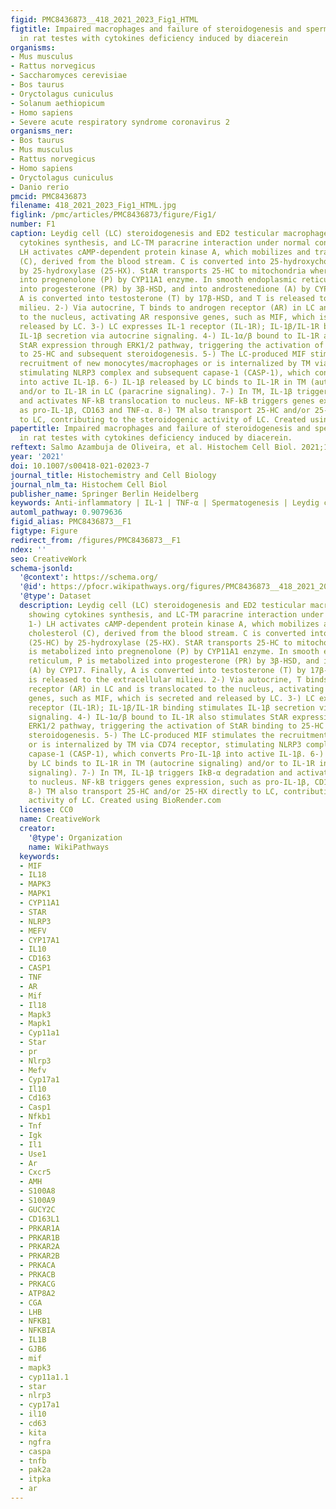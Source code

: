 ```yaml
---
figid: PMC8436873__418_2021_2023_Fig1_HTML
figtitle: Impaired macrophages and failure of steroidogenesis and spermatogenesis
  in rat testes with cytokines deficiency induced by diacerein
organisms:
- Mus musculus
- Rattus norvegicus
- Saccharomyces cerevisiae
- Bos taurus
- Oryctolagus cuniculus
- Solanum aethiopicum
- Homo sapiens
- Severe acute respiratory syndrome coronavirus 2
organisms_ner:
- Bos taurus
- Mus musculus
- Rattus norvegicus
- Homo sapiens
- Oryctolagus cuniculus
- Danio rerio
pmcid: PMC8436873
filename: 418_2021_2023_Fig1_HTML.jpg
figlink: /pmc/articles/PMC8436873/figure/Fig1/
number: F1
caption: Leydig cell (LC) steroidogenesis and ED2 testicular macrophage (TM) showing
  cytokines synthesis, and LC-TM paracrine interaction under normal condition. 1-)
  LH activates cAMP‐dependent protein kinase A, which mobilizes and transports cholesterol
  (C), derived from the blood stream. C is converted into 25-hydroxycholesterol (25-HC)
  by 25-hydroxylase (25-HX). StAR transports 25-HC to mitochondria where is metabolized
  into pregnenolone (P) by CYP11A1 enzyme. In smooth endoplasmic reticulum, P is metabolized
  into progesterone (PR) by 3β-HSD, and into androstenedione (A) by CYP17. Finally,
  A is converted into testosterone (T) by 17β-HSD, and T is released to the extracellular
  milieu. 2-) Via autocrine, T binds to androgen receptor (AR) in LC and is translocated
  to the nucleus, activating AR responsive genes, such as MIF, which is secreted and
  released by LC. 3-) LC expresses IL-1 receptor (IL-1R); IL-1β/IL-1R binding stimulates
  IL-1β secretion via autocrine signaling. 4-) IL-1α/β bound to IL-1R also stimulates
  StAR expression through ERK1/2 pathway, triggering the activation of StAR binding
  to 25-HC and subsequent steroidogenesis. 5-) The LC-produced MIF stimulates the
  recruitment of new monocytes/macrophages or is internalized by TM via CD74 receptor,
  stimulating NLRP3 complex and subsequent capase-1 (CASP-1), which converts Pro-IL-1β
  into active IL-1β. 6-) IL-1β released by LC binds to IL-1R in TM (autocrine signaling)
  and/or to IL-1R in LC (paracrine signaling). 7-) In TM, IL-1β triggers IkB-α degradation
  and activates NF-kB translocation to nucleus. NF-kB triggers genes expression, such
  as pro-IL-1β, CD163 and TNF-α. 8-) TM also transport 25-HC and/or 25-HX directly
  to LC, contributing to the steroidogenic activity of LC. Created using BioRender.com
papertitle: Impaired macrophages and failure of steroidogenesis and spermatogenesis
  in rat testes with cytokines deficiency induced by diacerein.
reftext: Salmo Azambuja de Oliveira, et al. Histochem Cell Biol. 2021;156(6):561-581.
year: '2021'
doi: 10.1007/s00418-021-02023-7
journal_title: Histochemistry and Cell Biology
journal_nlm_ta: Histochem Cell Biol
publisher_name: Springer Berlin Heidelberg
keywords: Anti-inflammatory | IL-1 | TNF-α | Spermatogenesis | Leydig cell | Macrophage
automl_pathway: 0.9079636
figid_alias: PMC8436873__F1
figtype: Figure
redirect_from: /figures/PMC8436873__F1
ndex: ''
seo: CreativeWork
schema-jsonld:
  '@context': https://schema.org/
  '@id': https://pfocr.wikipathways.org/figures/PMC8436873__418_2021_2023_Fig1_HTML.html
  '@type': Dataset
  description: Leydig cell (LC) steroidogenesis and ED2 testicular macrophage (TM)
    showing cytokines synthesis, and LC-TM paracrine interaction under normal condition.
    1-) LH activates cAMP‐dependent protein kinase A, which mobilizes and transports
    cholesterol (C), derived from the blood stream. C is converted into 25-hydroxycholesterol
    (25-HC) by 25-hydroxylase (25-HX). StAR transports 25-HC to mitochondria where
    is metabolized into pregnenolone (P) by CYP11A1 enzyme. In smooth endoplasmic
    reticulum, P is metabolized into progesterone (PR) by 3β-HSD, and into androstenedione
    (A) by CYP17. Finally, A is converted into testosterone (T) by 17β-HSD, and T
    is released to the extracellular milieu. 2-) Via autocrine, T binds to androgen
    receptor (AR) in LC and is translocated to the nucleus, activating AR responsive
    genes, such as MIF, which is secreted and released by LC. 3-) LC expresses IL-1
    receptor (IL-1R); IL-1β/IL-1R binding stimulates IL-1β secretion via autocrine
    signaling. 4-) IL-1α/β bound to IL-1R also stimulates StAR expression through
    ERK1/2 pathway, triggering the activation of StAR binding to 25-HC and subsequent
    steroidogenesis. 5-) The LC-produced MIF stimulates the recruitment of new monocytes/macrophages
    or is internalized by TM via CD74 receptor, stimulating NLRP3 complex and subsequent
    capase-1 (CASP-1), which converts Pro-IL-1β into active IL-1β. 6-) IL-1β released
    by LC binds to IL-1R in TM (autocrine signaling) and/or to IL-1R in LC (paracrine
    signaling). 7-) In TM, IL-1β triggers IkB-α degradation and activates NF-kB translocation
    to nucleus. NF-kB triggers genes expression, such as pro-IL-1β, CD163 and TNF-α.
    8-) TM also transport 25-HC and/or 25-HX directly to LC, contributing to the steroidogenic
    activity of LC. Created using BioRender.com
  license: CC0
  name: CreativeWork
  creator:
    '@type': Organization
    name: WikiPathways
  keywords:
  - MIF
  - IL18
  - MAPK3
  - MAPK1
  - CYP11A1
  - STAR
  - NLRP3
  - MEFV
  - CYP17A1
  - IL10
  - CD163
  - CASP1
  - TNF
  - AR
  - Mif
  - Il18
  - Mapk3
  - Mapk1
  - Cyp11a1
  - Star
  - pr
  - Nlrp3
  - Mefv
  - Cyp17a1
  - Il10
  - Cd163
  - Casp1
  - Nfkb1
  - Tnf
  - Igk
  - Il1
  - Use1
  - Ar
  - Cxcr5
  - AMH
  - S100A8
  - S100A9
  - GUCY2C
  - CD163L1
  - PRKAR1A
  - PRKAR1B
  - PRKAR2A
  - PRKAR2B
  - PRKACA
  - PRKACB
  - PRKACG
  - ATP8A2
  - CGA
  - LHB
  - NFKB1
  - NFKBIA
  - IL1B
  - GJB6
  - mif
  - mapk3
  - cyp11a1.1
  - star
  - nlrp3
  - cyp17a1
  - il10
  - cd63
  - kita
  - ngfra
  - caspa
  - tnfb
  - pak2a
  - itpka
  - ar
---
```

